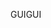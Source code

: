 <span data-ttu-id="f03ee-101">GUI</span><span class="sxs-lookup"><span data-stu-id="f03ee-101">GUI</span></span>